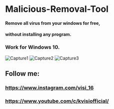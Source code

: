# Malicious-Removal-Tool

#### Remove all virus from your windows for free,
#### without installing any program.
### Work for Windows 10.
![Capture1](https://user-images.githubusercontent.com/62477193/92607997-1eebe580-f2b5-11ea-8c85-ca99013619d0.PNG)
![Capture2](https://user-images.githubusercontent.com/62477193/92608204-5bb7dc80-f2b5-11ea-96af-0fc766865feb.PNG)
![Capture3](https://user-images.githubusercontent.com/62477193/92608214-5d81a000-f2b5-11ea-8fa9-5aaeca71bc11.PNG)
## Follow me:
### https://www.instagram.com/visi_16
### https://www.youtube.com/c/kvisiofficial/
